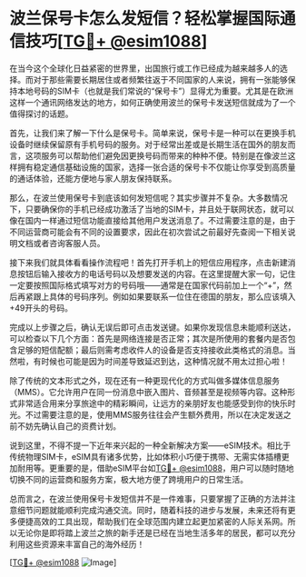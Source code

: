 # 波兰保号卡怎么发短信？轻松掌握国际通信技巧[[TG💪+ @esim1088](https://t.me/s/esim1088)]

在当今这个全球化日益紧密的世界里，出国旅行或工作已经成为越来越多人的选择。而对于那些需要长期居住或者频繁往返于不同国家的人来说，拥有一张能够保持本地号码的SIM卡（也就是我们常说的“保号卡”）显得尤为重要。尤其是在欧洲这样一个通讯网络发达的地方，如何正确使用波兰的保号卡发送短信就成为了一个值得探讨的话题。

首先，让我们来了解一下什么是保号卡。简单来说，保号卡是一种可以在更换手机设备时继续保留原有手机号码的服务。对于经常出差或是长期生活在国外的朋友而言，这项服务可以帮助他们避免因更换号码而带来的种种不便。特别是在像波兰这样拥有稳定通信基础设施的国家，选择一张合适的保号卡不仅能让你享受到高质量的通话体验，还能方便地与家人朋友保持联系。

那么，在波兰使用保号卡到底该如何发短信呢？其实步骤并不复杂。大多数情况下，只要确保你的手机已经成功激活了当地的SIM卡，并且处于联网状态，就可以像在国内一样通过短信功能直接给其他用户发送消息了。不过需要注意的是，由于不同运营商可能会有不同的设置要求，因此在初次尝试之前最好先查阅一下相关说明文档或者咨询客服人员。

接下来我们就具体看看操作流程吧！首先打开手机上的短信应用程序，点击新建消息按钮后输入接收方的电话号码以及想要发送的内容。在这里提醒大家一句，记住一定要按照国际格式填写对方的号码哦——通常是在国家代码前加上一个“+”，然后再紧跟上具体的号码序列。例如如果要联系一位住在德国的朋友，那么应该填入+49开头的号码。

完成以上步骤之后，确认无误后即可点击发送键。如果你发现信息未能顺利送达，可以检查以下几个方面：首先是网络连接是否正常；其次是所使用的套餐内是否包含足够的短信配额；最后则需考虑收件人的设备是否支持接收此类格式的消息。当然啦，有时候也可能是因为时间差导致延迟到达，这种情况就不用太过担心啦！

除了传统的文本形式之外，现在还有一种更现代化的方式叫做多媒体信息服务（MMS）。它允许用户在同一份消息中嵌入图片、音频甚至是视频等内容。这种形式非常适合用来分享旅途中的精彩瞬间，让远方的亲朋好友也能感受到你的快乐时光。不过需要注意的是，使用MMS服务往往会产生额外费用，所以在决定发送之前不妨先确认自己的资费计划。

说到这里，不得不提一下近年来兴起的一种全新解决方案——eSIM技术。相比于传统物理SIM卡，eSIM具有诸多优势，比如体积小巧便于携带、无需实体插槽更加耐用等。更重要的是，借助eSIM平台如[TG💪+ @esim1088](https://t.me/s/esim1088)，用户可以随时随地切换不同的运营商和服务方案，极大地方便了跨境用户的日常生活。

总而言之，在波兰使用保号卡发短信并不是一件难事，只要掌握了正确的方法并注意细节问题就能顺利完成沟通交流。同时，随着科技的进步与发展，未来还将有更多便捷高效的工具出现，帮助我们在全球范围内建立起更加紧密的人际关系网。所以无论你是即将踏上波兰之旅的新手还是已经在当地生活多年的居民，都可以充分利用这些资源来丰富自己的海外经历！

[[TG💪+ @esim1088](https://t.me/s/esim1088) ![Image](https://i.postimg.cc/4NQfJmqS/Snipaste-2025-05-13-00-14-12.png)]